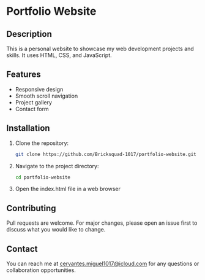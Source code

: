 # Portfolio Website

## Description

This is a personal website to showcase my web development projects and skills. It uses HTML, CSS, and JavaScript.

## Features

- Responsive design
- Smooth scroll navigation
- Project gallery
- Contact form

## Installation

1. Clone the repository:

   ```bash
   git clone https://github.com/Bricksquad-1017/portfolio-website.git
   ```

2. Navigate to the project directory:

   ```bash
   cd portfolio-website
   ```

3. Open the index.html file in a web browser

## Contributing

Pull requests are welcome. For major changes, please open an issue first to discuss what you would like to change.

## Contact

You can reach me at [cervantes.miguel1017@icloud.com](mailto:cervantes.miguel1017@icloud.com) for any questions or collaboration opportunities.
